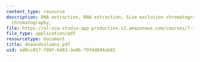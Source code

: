 ```yaml
---
content_type: resource
description: DNA extraction, RNA extraction, Size exclusion chromatography, Ion exchange
  chromatography,
file: https://ol-ocw-studio-app-production.s3.amazonaws.com/courses/7-343-protein-folding-misfolding-and-human-disease-fall-2004/ed0cc017f89f64033e8b79f4d044ab81_dnaandcolumns.pdf
file_type: application/pdf
resourcetype: Document
title: dnaandcolumns.pdf
uid: ed0cc017-f89f-6403-3e8b-79f4d044ab81
---
```

